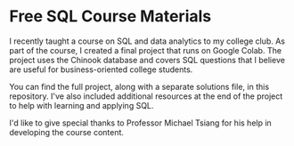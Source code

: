 # Free SQL Course Materials

I recently taught a course on SQL and data analytics to my college club. As part of the course, I created a final project that runs on Google Colab. The project uses the Chinook database and covers SQL questions that I believe are useful for business-oriented college students.

You can find the full project, along with a separate solutions file, in this repository. I've also included additional resources at the end of the project to help with learning and applying SQL.

I'd like to give special thanks to Professor Michael Tsiang for his help in developing the course content.
